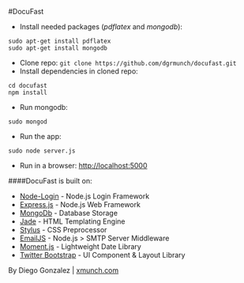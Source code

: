 #DocuFast

* Install needed packages (*pdflatex* and *mongodb*):
~~~~~~~~~~~~~~~~~~~~~
sudo apt-get install pdflatex
sudo apt-get install mongodb
~~~~~~~~~~~~~~~~~~~~~
* Clone repo:  `git clone https://github.com/dgrmunch/docufast.git` 
* Install dependencies in cloned repo:
~~~~~~~~~~~~~~~~~~~~~
cd docufast
npm install
~~~~~~~~~~~~~~~~~~~~~
* Run mongodb:
~~~~~~~~~~~~~~~~~~~~~
sudo mongod
~~~~~~~~~~~~~~~~~~~~~
* Run the app:
~~~~~~~~~~~~~~~~~~~~~
sudo node server.js
~~~~~~~~~~~~~~~~~~~~~
* Run in a browser: [http://localhost:5000](http://localhost:5000)

####DocuFast is built on:

* [Node-Login](http:////github.com/braitsch/node-login) - Node.js Login Framework
* [Express.js](http://expressjs.com/) - Node.js Web Framework
* [MongoDb](http://www.mongodb.org/) - Database Storage
* [Jade](http://jade-lang.com/) - HTML Templating Engine
* [Stylus](http://learnboost.github.com/stylus/) - CSS Preprocessor
* [EmailJS](http://github.com/eleith/emailjs) - Node.js > SMTP Server Middleware
* [Moment.js](http://momentjs.com/) - Lightweight Date Library
* [Twitter Bootstrap](http://twitter.github.com/bootstrap/) - UI Component & Layout Library

By Diego Gonzalez | [xmunch.com](http://www.xmunch.com)
